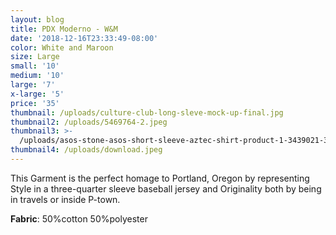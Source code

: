 ```yaml
---
layout: blog
title: PDX Moderno - W&M
date: '2018-12-16T23:33:49-08:00'
color: White and Maroon
size: Large
small: '10'
medium: '10'
large: '7'
x-large: '5'
price: '35'
thumbnail: /uploads/culture-club-long-sleve-mock-up-final.jpg
thumbnail2: /uploads/5469764-2.jpeg
thumbnail3: >-
  /uploads/asos-stone-asos-short-sleeve-aztec-shirt-product-1-3439021-384127808.jpeg
thumbnail4: /uploads/download.jpeg
---
```

This Garment is the perfect homage to Portland, Oregon by representing  Style in a three-quarter sleeve baseball jersey and Originality both by being in travels or inside P-town.





**Fabric**: 50%cotton 50%polyester
